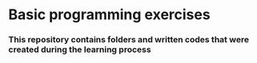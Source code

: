 # Basic programming exercises

### This repository contains folders and written codes that were created during the learning process
